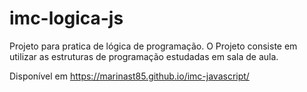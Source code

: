 # imc-logica-js
Projeto para pratica de lógica de programação. O Projeto consiste em utilizar as estruturas de programação estudadas em sala de aula.

Disponível em https://marinast85.github.io/imc-javascript/
